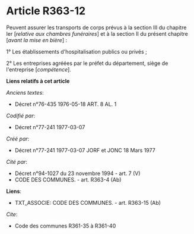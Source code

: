 # Article R363-12

Peuvent assurer les transports de corps prévus à la section III du chapitre Ier [*relative aux chambres funéraires*] et à la
section II du présent chapitre [*avant la mise en bière*] :

1° Les établissements d'hospitalisation publics ou privés ;

2° Les entreprises agréées par le préfet du département, siège de l'entreprise [*compétence*].

**Liens relatifs à cet article**

_Anciens textes_:

  - Décret n°76-435 1976-05-18 ART. 8 AL. 1

_Codifié par_:

  - Décret n°77-241 1977-03-07

_Créé par_:

  - Décret n°77-241 1977-03-07 JORF et JONC 18 Mars 1977

_Cité par_:

  - Décret n°94-1027 du 23 novembre 1994 - art. 7 (V)
  - CODE DES COMMUNES. - art. R363-4 (Ab)

**Liens**:

  - TXT_ASSOCIE: CODE DES COMMUNES. - art. R363-15 (Ab)

_Cite_:

  - Code des communes R361-35 à R361-40
